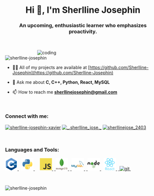 <h1 align="center">Hi 👋, I'm Sherlline Josephin</h1>
<h3 align="center">An upcoming, enthusiastic learner who emphasizes proactivity.</h3>
<br><br>
<img align="right" alt="coding" width="400" src="[https://encrypted-tbn0.gstatic.com/images?q=tbn:ANd9GcS3EKZamAm4UXmKoLTj9cihJxsz5wxmUVP6c2IY8hfYXQ&s](https://images.static-collegedunia.com/public/image//f57c4d1979de06e49b1dd15d02ecd231.gif)">

<p align="left"> <img src="[https://komarev.com/ghpvc/?username=sherlline-josephin&label=Profile%20views&color=0e75b6&style=flat](https://www.google.com/url?sa=i&url=https%3A%2F%2Fcollegedunia.com%2Fsocial%2F177-11-hacks-to-earn-money-when-you-feel-totally-broke-in-college&psig=AOvVaw3ZU_VHb3OX390DbGfupJIr&ust=1715138328169000&source=images&cd=vfe&opi=89978449&ved=0CBEQjRxqFwoTCPDJkqvK-oUDFQAAAAAdAAAAABAb)" alt="sherlline-josephin" /> </p>

- 👨‍💻 All of my projects are available at [https://github.com/Sherlline-Josephin](https://github.com/Sherlline-Josephin)

- 💬 Ask me about **C, C++, Python, React, MySQL**

- 📫 How to reach me **sherllinejosephin@gmail.com**
<br>
<h3 align="left">Connect with me:</h3>
<p align="left">
<a href="https://linkedin.com/in/sherlline-josephin-xavier" target="blank"><img align="center" src="https://raw.githubusercontent.com/rahuldkjain/github-profile-readme-generator/master/src/images/icons/Social/linked-in-alt.svg" alt="sherlline-josephin-xavier" height="30" width="40" /></a>
<a href="https://instagram.com/_.sherlline_jose._" target="blank"><img align="center" src="https://raw.githubusercontent.com/rahuldkjain/github-profile-readme-generator/master/src/images/icons/Social/instagram.svg" alt="_.sherlline_jose._" height="30" width="40" /></a>
<a href="https://www.leetcode.com/sherllinejose_2403" target="blank"><img align="center" src="https://raw.githubusercontent.com/rahuldkjain/github-profile-readme-generator/master/src/images/icons/Social/leet-code.svg" alt="sherllinejose_2403" height="30" width="40" /></a>
</p>
<br>
<h3 align="left">Languages and Tools:</h3>
<a href="https://www.w3schools.com/cpp/" target="_blank" rel="noreferrer"> <img src="https://raw.githubusercontent.com/devicons/devicon/master/icons/cplusplus/cplusplus-original.svg" alt="cplusplus" width="40" height="40"/> </a>&nbsp; <a href="https://www.python.org" target="_blank" rel="noreferrer"> <img src="https://raw.githubusercontent.com/devicons/devicon/master/icons/python/python-original.svg" alt="python" width="40" height="40"/> </a>&nbsp; &nbsp; <a href="https://developer.mozilla.org/en-US/docs/Web/JavaScript" target="_blank" rel="noreferrer"> <img src="https://raw.githubusercontent.com/devicons/devicon/master/icons/javascript/javascript-original.svg" alt="javascript" width="40" height="40"/> </a> &nbsp;<a href="https://www.mongodb.com/" target="_blank" rel="noreferrer"> <img src="https://raw.githubusercontent.com/devicons/devicon/master/icons/mongodb/mongodb-original-wordmark.svg" alt="mongodb" width="40" height="40"/> </a> &nbsp;<a href="https://www.mysql.com/" target="_blank" rel="noreferrer"> <img src="https://raw.githubusercontent.com/devicons/devicon/master/icons/mysql/mysql-original-wordmark.svg" alt="mysql" width="40" height="40"/> </a> &nbsp;<a href="https://nodejs.org" target="_blank" rel="noreferrer"> <img src="https://raw.githubusercontent.com/devicons/devicon/master/icons/nodejs/nodejs-original-wordmark.svg" alt="nodejs" width="40" height="40"/> </a> &nbsp; <a href="https://reactjs.org/" target="_blank" rel="noreferrer"> <img src="https://raw.githubusercontent.com/devicons/devicon/master/icons/react/react-original-wordmark.svg" alt="react" width="40" height="40"/> </a> &nbsp;<a href="https://git-scm.com/" target="_blank" rel="noreferrer"> <img src="https://www.vectorlogo.zone/logos/git-scm/git-scm-icon.svg" alt="git" width="40" height="40"/> </a> &nbsp;</p>
<br>

<p><img align="center" src="https://github-readme-streak-stats.herokuapp.com/?user=sherlline-josephin&" alt="sherlline-josephin" /></p>
